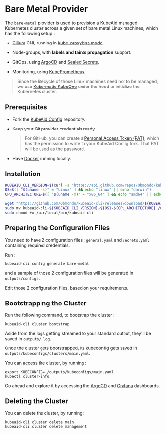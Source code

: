 # Bare Metal Provider

The `bare-metal` provider is used to provision a KubeAid managed Kubernetes cluster across a given set of bare metal Linux machines, which has the following setup :

- [Cilium](https://cilium.io) CNI, running in [kube-proxyless mode](https://cilium.io/use-cases/kube-proxy/).

- Node-groups, with **labels and taints propagation** support.

- GitOps, using [ArgoCD](https://argoproj.github.io/cd/) and [Sealed Secrets](https://github.com/bitnami-labs/sealed-secrets).

- Monitoring, using [KubePrometheus](https://prometheus-operator.dev).

> Since the lifecycle of those Linux machines need not to be managed, we use [Kubermatic KubeOne](https://github.com/kubermatic/kubeone) under the hood to initialize the Kubernetes cluster.

## Prerequisites

- Fork the [KubeAid Config](https://github.com/Obmondo/kubeaid-config) repository.

- Keep your Git provider credentials ready.
  > For GitHub, you can create a [Personal Access Token (PAT)](https://docs.github.com/en/authentication/keeping-your-account-and-data-secure/managing-your-personal-access-tokens#creating-a-fine-grained-personal-access-token), which has the permission to write to your KubeAid Config fork.
  > That PAT will be used as the password.

- Have [Docker](https://www.docker.com/products/docker-desktop/) running locally.

## Installation

```bash
KUBEAID_CLI_VERSION=$(curl -s "https://api.github.com/repos/Obmondo/kubeaid-cli/releases/latest" | jq -r .tag_name)
OS=$([ "$(uname -s)" = "Linux" ] && echo "linux" || echo "darwin")
CPU_ARCHITECTURE=$([ "$(uname -m)" = "x86_64" ] && echo "amd64" || echo "arm64")

wget "https://github.com/Obmondo/kubeaid-cli/releases/download/${KUBEAID_CLI_VERSION}/kubeaid-cli-${KUBEAID_CLI_VERSION}-${OS}-${CPU_ARCHITECTURE}"
sudo mv kubeaid-cli-${KUBEAID_CLI_VERSION}-${OS}-${CPU_ARCHITECTURE} /usr/local/bin/kubeaid-cli
sudo chmod +x /usr/local/bin/kubeaid-cli
```

## Preparing the Configuration Files

You need to have 2 configuration files : `general.yaml` and `secrets.yaml` containing required credentials.

Run :
```shell script
kubeaid-cli config generate bare-metal
```
and a sample of those 2 configuration files will be generated in `outputs/configs`.

Edit those 2 configuration files, based on your requirements.

## Bootstrapping the Cluster

Run the following command, to bootstrap the cluster :
```shell script
kubeaid-cli cluster bootstrap
```

Aside from the logs getting streamed to your standard output, they'll be saved in `outputs/.log`.

Once the cluster gets bootstrapped, its kubeconfig gets saved in `outputs/kubeconfigs/clusters/main.yaml`.

You can access the cluster, by running :
```shell script
export KUBECONFIG=./outputs/kubeconfigs/main.yaml
kubectl cluster-info
```
Go ahead and explore it by accessing the [ArgoCD]() and [Grafana]() dashboards.

## Deleting the Cluster

You can delete the cluster, by running :
```shell script
kubeaid-cli cluster delete main
kubeaid-cli cluster delete management
```
